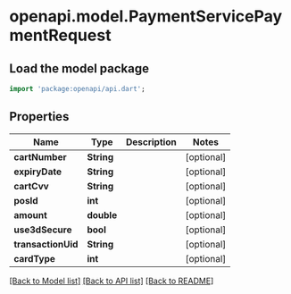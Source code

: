 # openapi.model.PaymentServicePaymentRequest

## Load the model package
```dart
import 'package:openapi/api.dart';
```

## Properties
Name | Type | Description | Notes
------------ | ------------- | ------------- | -------------
**cartNumber** | **String** |  | [optional] 
**expiryDate** | **String** |  | [optional] 
**cartCvv** | **String** |  | [optional] 
**posId** | **int** |  | [optional] 
**amount** | **double** |  | [optional] 
**use3dSecure** | **bool** |  | [optional] 
**transactionUid** | **String** |  | [optional] 
**cardType** | **int** |  | [optional] 

[[Back to Model list]](../README.md#documentation-for-models) [[Back to API list]](../README.md#documentation-for-api-endpoints) [[Back to README]](../README.md)


